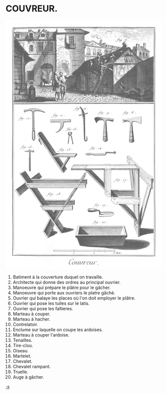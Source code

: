 COUVREUR.
=========

[![Planche 1](Planche_1.jpeg)](Planche_1.jpeg)

1. Batiment à la couverture duquel on travaille.
2. Architecte qui donne des ordres au principal ouvrier.
3. Manoeuvre qui prépare le plâtre pour le gâcher.
4. Manoeuvre qui porte aux ouvriers le platre gâché.
5. Ouvrier qui balaye les places où l'on doit employer le plâtre.
6. Ouvrier qui pose les tuiles sur le latis.
7. Ouvrier qui pose les faîtieres.
8. Marteau à couper.
9. Marteau à hacher.
10. Contrelatoir.
11. Enclume sur laquelle on coupe les ardoises.
12. Marteau à couper l'ardoise.
13. Tenailles.
14. Tire-clou.
15. Oiseau.
16. Martelet.
17. Chevalet.
18. Chevalet rampant.
19. Truelle.
20. Auge à gâcher.


[->](../16-Carreleur/Légende.md)
